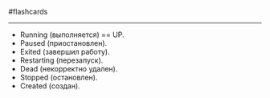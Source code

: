 #flashcards 
***
- Running (выполняется) == UP.
- Paused (приостановлен).
- Exited (завершил работу).
- Restarting (перезапуск).
- Dead (некорректно удален).
- Stopped (остановлен).
- Created (создан).